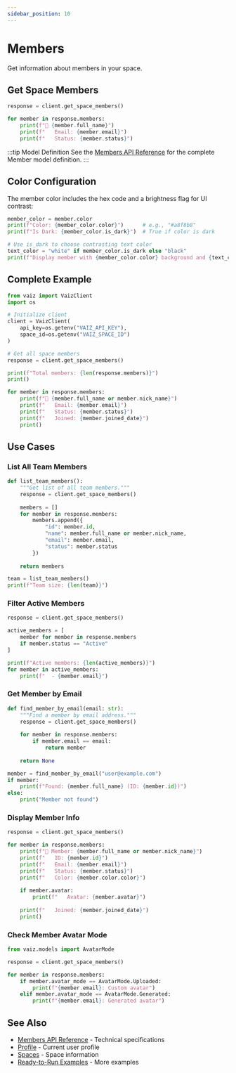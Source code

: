 ```yaml
---
sidebar_position: 10
---
```


# Members

Get information about members in your space.

## Get Space Members

```python
response = client.get_space_members()

for member in response.members:
    print(f"👤 {member.full_name}")
    print(f"   Email: {member.email}")
    print(f"   Status: {member.status}")
```

:::tip Model Definition
See the [Members API Reference](../api-reference/members) for the complete Member model definition.
:::

## Color Configuration

The member color includes the hex code and a brightness flag for UI contrast:

```python
member_color = member.color
print(f"Color: {member_color.color}")      # e.g., "#a8f8b8"
print(f"Is Dark: {member_color.is_dark}")  # True if color is dark

# Use is_dark to choose contrasting text color
text_color = "white" if member_color.is_dark else "black"
print(f"Display member with {member_color.color} background and {text_color} text")
```

## Complete Example

```python
from vaiz import VaizClient
import os

# Initialize client
client = VaizClient(
    api_key=os.getenv("VAIZ_API_KEY"),
    space_id=os.getenv("VAIZ_SPACE_ID")
)

# Get all space members
response = client.get_space_members()

print(f"Total members: {len(response.members)}")
print()

for member in response.members:
    print(f"👤 {member.full_name or member.nick_name}")
    print(f"   Email: {member.email}")
    print(f"   Status: {member.status}")
    print(f"   Joined: {member.joined_date}")
    print()
```

## Use Cases

### List All Team Members

```python
def list_team_members():
    """Get list of all team members."""
    response = client.get_space_members()
    
    members = []
    for member in response.members:
        members.append({
            "id": member.id,
            "name": member.full_name or member.nick_name,
            "email": member.email,
            "status": member.status
        })
    
    return members

team = list_team_members()
print(f"Team size: {len(team)}")
```

### Filter Active Members

```python
response = client.get_space_members()

active_members = [
    member for member in response.members
    if member.status == "Active"
]

print(f"Active members: {len(active_members)}")
for member in active_members:
    print(f"  - {member.email}")
```

### Get Member by Email

```python
def find_member_by_email(email: str):
    """Find a member by email address."""
    response = client.get_space_members()
    
    for member in response.members:
        if member.email == email:
            return member
    
    return None

member = find_member_by_email("user@example.com")
if member:
    print(f"Found: {member.full_name} (ID: {member.id})")
else:
    print("Member not found")
```

### Display Member Info

```python
response = client.get_space_members()

for member in response.members:
    print(f"👤 Member: {member.full_name or member.nick_name}")
    print(f"   ID: {member.id}")
    print(f"   Email: {member.email}")
    print(f"   Status: {member.status}")
    print(f"   Color: {member.color.color}")
    
    if member.avatar:
        print(f"   Avatar: {member.avatar}")
    
    print(f"   Joined: {member.joined_date}")
    print()
```

### Check Member Avatar Mode

```python
from vaiz.models import AvatarMode

response = client.get_space_members()

for member in response.members:
    if member.avatar_mode == AvatarMode.Uploaded:
        print(f"{member.email}: Custom avatar")
    elif member.avatar_mode == AvatarMode.Generated:
        print(f"{member.email}: Generated avatar")
```

## See Also

- [Members API Reference](../api-reference/members) - Technical specifications
- [Profile](./profile) - Current user profile
- [Spaces](./spaces) - Space information
- [Ready-to-Run Examples](../patterns/ready-to-run) - More examples

